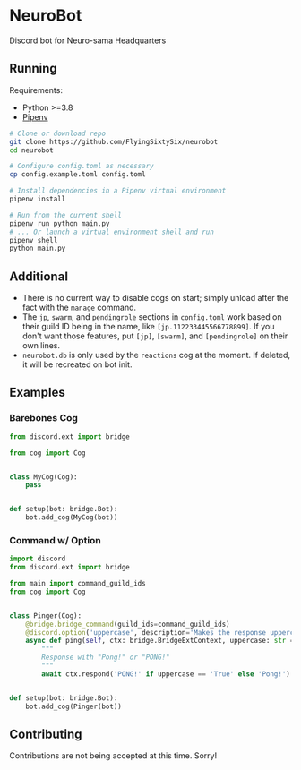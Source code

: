 # NeuroBot

Discord bot for Neuro-sama Headquarters

## Running

Requirements:
- Python >=3.8
- [Pipenv](https://pipenv.pypa.io/en/latest/)

```sh
# Clone or download repo
git clone https://github.com/FlyingSixtySix/neurobot
cd neurobot

# Configure config.toml as necessary
cp config.example.toml config.toml

# Install dependencies in a Pipenv virtual environment
pipenv install

# Run from the current shell
pipenv run python main.py
# ... Or launch a virtual environment shell and run
pipenv shell
python main.py
```

## Additional

- There is no current way to disable cogs on start; simply unload after the fact with the `manage` command.
- The `jp`, `swarm`, and `pendingrole` sections in `config.toml` work based on their guild ID being in the name, like `[jp.112233445566778899]`. If you don't want those features, put `[jp]`, `[swarm]`, and `[pendingrole]` on their own lines.
- `neurobot.db` is only used by the `reactions` cog at the moment. If deleted, it will be recreated on bot init.

## Examples
### Barebones Cog
```py
from discord.ext import bridge

from cog import Cog


class MyCog(Cog):
    pass


def setup(bot: bridge.Bot):
    bot.add_cog(MyCog(bot))

```
### Command w/ Option
```py
import discord
from discord.ext import bridge

from main import command_guild_ids
from cog import Cog


class Pinger(Cog):
    @bridge.bridge_command(guild_ids=command_guild_ids)
    @discord.option('uppercase', description='Makes the response uppercase', choices=['True', 'False'])
    async def ping(self, ctx: bridge.BridgeExtContext, uppercase: str = 'False'):
        """
        Response with "Pong!" or "PONG!"
        """
        await ctx.respond('PONG!' if uppercase == 'True' else 'Pong!')


def setup(bot: bridge.Bot):
    bot.add_cog(Pinger(bot))

```

## Contributing

Contributions are not being accepted at this time. Sorry!
